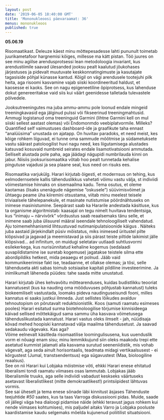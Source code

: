 ```yaml
---
layout: post
date: '2019-06-05 18:40:00 GMT'
title: 'Mononukleoosi päevaraamat: 36'
menus: mononukleoos
published: true
---
```

**05.06.19**

Risomaatikast. Deleuze käest minu mõttepesadesse lahti pununult toimetab juurikametafoor hargnemisi kõiges, millesse ma kätt pistan. 
Töö juures on see minu agiilse arendusprotsessi lean metodoloogia invariant, kus arendustiimile saavad ülesanded jooksu pealt kaalutud jõukohases järjestuses ja pidevalt muutuvate keskkonnatingimuste ja kasutajate tagasiside põhjal künasse kantud. Kõigil on vägi arendusele tootejuhi pilk heita, aga risoomi kasvamine vajab siiski koordineeritud haldust, et kaosesse ei kaoks. See on nagu epigeneetiline õpiprotsess, kus lahenduse dokut genereeritakse vaid siis kui väärt geenidesse talletada tulevastele põlvedele.  
 
Jooksutreeningutes ma juba ammu-ammu pole loonud endale mingeid treeningkavasid ega jälginud pulssi või fikseerinud treeningmahtusid. Ammugi logistanud oma treeninguid Garmini (lihtne Garmini kell on mul siiski sellest aastast olemas) või Endomonmdo veebiplatvormile. Milleks? Quantified self vaimustuses dashboard-ide ja graafikute taha ennast “analüüsima” unustada on ajatapp. On huvitav paradoks, et need meist, kes kõige rohkem liiguvad, ei tunne oma sammude mõõtmise ja südametuksete vastu säärast patoloogilist huvi nagu need, kes liigutamisega alustades katsuvad kosuvaid numbreid seirates endale lisamotivatsiooni ammutada. Selliselt alustada pole paha, aga jäädagi nägupidi numbrilauda kinni on jabur. 
Niisiis jooksurisomaatika võtab hoo pealt tunnetada kehalise pingutuse vajadusi ja sea plaane seal, kus need on risuks ees.   

Risomaatika varjukülg. Harari kirjutab õigesti, et modernsus on tehing, kus eelmodernsetele kallis tähenduslikkus vahetati võimu vastu välja, st indiviidi võimestamise hinnaks on sisemaailma kadu. Tema osutus, et oleme kaotamas (lisaks unenägude nägemise ”oskusele”) süüvimisvõimet ja ühtaegu peame üha kiiremini otsustama, viitab minu meelest teisele triviaalsele tähelepanekule, et masinate nutistumise pöördnähtuseks on inimese masinistumine. Seepärast saab ka Hararile andestada käsitluse, kus ta organisme algoritmistab: kaasajal on tegu nimelt huvitava tendentsiga, kus “inimaju ~ närvivõrk” võrdsustus saab reaalsemaks tänu selle, et inimene saab juba ülisuurel määral iseendale tehnoloogiliselt vahendatud.  
Aju toimemehhanismid lihtsustuvad nutimanipulatsioonide käigus . Näiteks juba aastaid järjekindlalt püsiv mõistatus, miks inimesed üritustel pilte klõpsivad ja jagavad ja meemistavad ja siis pärast teiste piltide laikimist jälle klõpsivad... ad infinitum, on muidugi seletatav uutlaadi suhtlusvormi esilekerkega, kus nurisünnitatud kehaline kogemus (sedalaadi suvapildistamine ise suretab kogemuse) jagatakse teistele silma ette abordipildiks hetkest, mida peaaegu et polnud. Jääb vaid kommunikeerimise fakt ise, teadaanne, et ollakse olemas; ja tõsi, selle tähenduseta akti sabas toimub sotsiaalse kapitali pildiline investeerimine. Ja inimlikumalt läheneda püüdes: tahe saada mitte unustatud.  

Harari kirjutab ühes kehvavõitu mõttearenduses, kuidas budistlikku teooriat kannatusest (kus ka nauding oma mööduvuses põhjustab kannatust) tuleks biokeemiliselt vastustada, loomaks pideva naudinguseisundi fooni, milles kannatus ei saaks justkui ilmneda. 
Just sellistes lõikudes avalduv tehnoutopism on põrutavalt reduktsionistlik. Koos (samuti raamatu esimeses pooles) Harari esitatud surma biotehnoloogilise tõrjumise kinnisideega käivad sellised mõttekäigud sama sammu üha kasvava võimetusega tähenduslikustada kannatust. Harari vastus oleks ilmselt - jah, nüüdisaja kõvad mehed hoopiski kannatavad välja maailma tähendusetust. Ja saavad sedakaudu vägevaks. Kas aga?  
Võime eelnevalt käsitleda risomaatilise loomingulisusena, kus uuenduslik vorm ei nõuagi enam sisu; minu lemmikkujund siin oleks maakodu trepi ette asetatud kummist jalamati alla kasvama surutud seeneniidistik, mis vohab vägevalt, aga seda ainult horisontaalis, teadmata midagi vertikaalsusest - ei kõrgustest (Jumal, transtsendentsus) ega sügavustest (Maa, bioloogiline reaalsus).  
See on nii Harari kui Lobjaka mõistmise võti, ehkki Harari enese ehitatud liberalismi tondi raamatu viimases osas lammutab. Lobjakas jääb liberalismile truuks, aga selle indiviidi vabadust keskseks väärtuseks asetavast liberalistlikest (mitte demokraatlikest!) printsiipidest lähtuvas vormis.  
See sai üheselt ja tema enese sõnade läbi kinnitust äsjases Tähenduste teejuhtide *#50* saates, kus ta taas Varroga diskussiooni pidas. Muide, saade oli jällegi väga hea dialoogi pidamise näide (ehkki teravust jagus rohkem kui nende viimases kohtumises), mis paljudel aitaks Varro ja Lobjaka pooluste kaardistamise kaudu selgemaks mõelda kujunenud poliitilist situatsiooni.  
